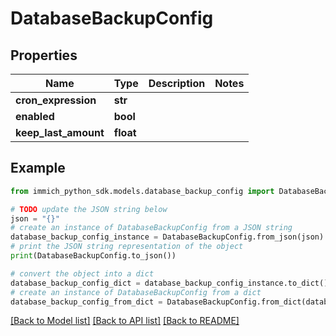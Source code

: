 # DatabaseBackupConfig


## Properties

Name | Type | Description | Notes
------------ | ------------- | ------------- | -------------
**cron_expression** | **str** |  | 
**enabled** | **bool** |  | 
**keep_last_amount** | **float** |  | 

## Example

```python
from immich_python_sdk.models.database_backup_config import DatabaseBackupConfig

# TODO update the JSON string below
json = "{}"
# create an instance of DatabaseBackupConfig from a JSON string
database_backup_config_instance = DatabaseBackupConfig.from_json(json)
# print the JSON string representation of the object
print(DatabaseBackupConfig.to_json())

# convert the object into a dict
database_backup_config_dict = database_backup_config_instance.to_dict()
# create an instance of DatabaseBackupConfig from a dict
database_backup_config_from_dict = DatabaseBackupConfig.from_dict(database_backup_config_dict)
```
[[Back to Model list]](../README.md#documentation-for-models) [[Back to API list]](../README.md#documentation-for-api-endpoints) [[Back to README]](../README.md)


